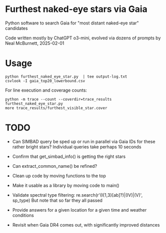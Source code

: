 # Furthest naked-eye stars via Gaia

Python software to search Gaia for "most distant naked-eye star" candidates

Code written mostly by ChatGPT o3-mini, evolved via dozens of prompts by Neal McBurnett, 2025-02-01

# Usage
```
python furthest_naked_eye_star.py  | tee output-log.txt
csvlook -I gaia_top20_lowerbound.csv
```

For line execution and coverage counts:

```
python -m trace --count --coverdir=trace_results furthest_naked_eye_star.py
more trace_results/furthest_visible_star.cover
```

# TODO
* Can SIMBAD query be sped up or run in parallel via Gaia IDs for these rather bright stars?
  Individual queries take perhaps 10 seconds
* Confirm that get_simbad_info() is getting the right stars
* Can extract_common_name() be refined?
* Clean up code by moving functions to the top
* Make it usable as a library by moving code to main()
* Validate spectral type filtering: re.search(r'(I{1,3}[ab]?)|(IV)|(V)', sp_type)
  But note that so far they all passed

* Provide answers for a given location for a given time and weather conditions
* Revisit when Gaia DR4 comes out, with significantly improved distances
